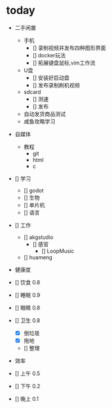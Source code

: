 # today
-  二手闲置
    - 手机
        - [] 录制视频并发布四种图形界面
        - [] docker玩法
        - [] 拓展键盘鼠标,vim工作流
    - U盘
        - [] 安装好启动盘
        - [] 发布录制刷机视频
    - sdcard
        - [] 测速
        - [] 发布
    - 自动发货商品测试
    - 咸鱼攻略学习
- 自媒体
    - 教程
        - git
        - html
        - c
- [] 学习
    - [] godot
    - [] 生物
    - [] 单片机
    - [] 语言
- [] 工作
    - [] akgstudio
        - [] 感官
            - [] LoopMusic
    - [] huameng

- 健康度
- [] 饮食 0.8
- [] 睡眠 0.9
- [] 眼睛 0.8
- [] 卫生 0.8
    - [x] 倒垃圾
    - [x] 拖地
    - [] 整理

- 效率
- [] 上午 0.5
- [] 下午 0.2
- [] 晚上 0.1